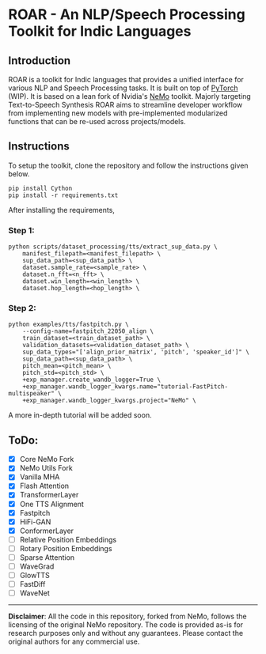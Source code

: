 # ROAR - An NLP/Speech Processing Toolkit for Indic Languages

## Introduction

ROAR is a toolkit for Indic languages that provides a unified interface for various NLP and Speech Processing tasks. It is built on top of [PyTorch](https://pytorch.org/) (WIP). It is based on a lean fork of Nvidia's [NeMo](https://github.com/NVIDIA/NeMo) toolkit. Majorly targeting Text-to-Speech Synthesis ROAR aims to streamline developer workflow from implementing new models with pre-implemented modularized functions that can be re-used across projects/models.

## Instructions

To setup the toolkit, clone the repository and follow the instructions given below.

```
pip install Cython
pip install -r requirements.txt
```

After installing the requirements, 

### Step 1:

```
python scripts/dataset_processing/tts/extract_sup_data.py \
    manifest_filepath=<manifest_filepath> \
    sup_data_path=<sup_data_path> \
    dataset.sample_rate=<sample_rate> \
    dataset.n_fft=<n_fft> \
    dataset.win_length=<win_length> \
    dataset.hop_length=<hop_length> \
```

### Step 2:

```
python examples/tts/fastpitch.py \
    --config-name=fastpitch_22050_align \
    train_dataset=<train_dataset_path> \
    validation_datasets=<validation_dataset_path> \
    sup_data_types="['align_prior_matrix', 'pitch', 'speaker_id']" \
    sup_data_path=<sup_data_path> \
    pitch_mean=<pitch_mean> \
    pitch_std=<pitch_std> \
    +exp_manager.create_wandb_logger=True \
    +exp_manager.wandb_logger_kwargs.name="tutorial-FastPitch-multispeaker" \
    +exp_manager.wandb_logger_kwargs.project="NeMo" \
```

A more in-depth tutorial will be added soon.

## ToDo:
- [x] Core NeMo Fork
- [x] NeMo Utils Fork
- [x] Vanilla MHA
- [x] Flash Attention
- [x] TransformerLayer
- [x] One TTS Alignment
- [x] Fastpitch
- [x] HiFi-GAN
- [x] ConformerLayer
- [ ] Relative Position Embeddings
- [ ] Rotary Position Embeddings
- [ ] Sparse Attention
- [ ] WaveGrad
- [ ] GlowTTS
- [ ] FastDiff
- [ ] WaveNet

---
**Disclaimer**: All the code in this repository, forked from NeMo, follows the licensing of the original NeMo repository. The code is provided as-is for research purposes only and without any guarantees. Please contact the original authors for any commercial use.
